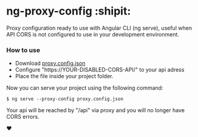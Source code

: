 # ng-proxy-config :shipit:
Proxy configuration ready to use with Angular CLI (ng serve), useful when API CORS is not configured to use in your development environment.

### How to use
- Download [proxy.config.json](https://github.com/micheldpcarlos/ng-proxy-config/blob/master/proxy.config.json)
- Configure "https://YOUR-DISABLED-CORS-API/" to your api adress 
- Place the file inside your project folder.

Now you can serve your project using the following command:
```
$ ng serve --proxy-config proxy.config.json
```
Your api will be reached by "/api" via proxy and you will no longer have CORS errors.

:heart:

